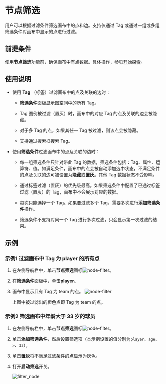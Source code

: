 # 节点筛选

用户可以根据过滤条件筛选画布中的点和边。支持仅通过 Tag 或通过一组或多组筛选条件对画布中显示的点进行过滤。

## 前提条件

使用**节点筛选**功能前，确保画布中有点数据。具体操作，参见[开始探索](ex-ug-query-exploration.md)。

## 使用说明

- 使用 **Tag** （标签）过滤画布中的点及关联的边时：

  - **筛选条件**面板显示图空间中的所有 Tag。

  - Tag 图例被过滤（置灰）时，画布中的对应 Tag 的点及关联的边会被隐藏。

  - 对于多 Tag 的点，如果其任一 Tag 被过滤，则该点会被隐藏。

  - 支持通过搜索框搜索 Tag。

- 使用**筛选条件**过滤画布中的点及关联的边时：

  - 每一组筛选条件只针对带此 Tag 的数据，筛选条件包括：Tag、属性、运算符、值。如满足条件，画布中的点会被自动添加选中状态，不满足条件的点及关联的边可被设置为**隐藏**或**置灰**。其他 Tag 数据状态不受影响。

  - 通过标签过滤（置灰）的优先级最高。如果筛选条件中配置了已通过标签过滤（置灰）的 Tag，画布中不会展示对应的数据。

  - 每次只能选择一个 Tag。如果要过滤多个 Tag，需要多次进行**添加筛选条件**操作。

  - 筛选条件不支持对同一个 Tag 进行多次过滤，只会显示第一次过滤的结果。

## 示例

### 示例1 过滤画布中 Tag 为 **player** 的所有点

1. 在左侧导航栏中，单击**节点筛选**图标![node-filter](https://docs-cdn.nebula-graph.com.cn/figures/nav-filter.png)。
2. 在**筛选条件**面板中，单击**player**。
3. 画布中显示只有 Tag 为 team 的点。
  ![node-filter](https://docs-cdn.nebula-graph.com.cn/figures/vertex-filtering-example1_cn.png)

    上图中被过滤出的橙色点即 Tag 为 team 的点。

### 示例2 筛选画布中年龄大于 33 岁的球员

1. 在左侧导航栏中，单击**节点筛选**图标![node-filter](https://docs-cdn.nebula-graph.com.cn/figures/nav-filter.png)。
2. 单击**添加筛选条件**，然后设置筛选项（本示例设置的值分别为`player`、`age`、`>`、`33`）。
3. 单击**置灰**将不满足过滤条件的点显示为灰色。
4. 打开**启动筛选**开关。

    ![filter_node](https://docs-cdn.nebula-graph.com.cn/figures/vertex-filtering-example2_cn.png)